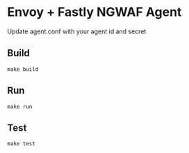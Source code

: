 # Envoy + Fastly NGWAF Agent
Update agent.conf with your agent id and secret

## Build
```
make build
```

## Run
```
make run
```

## Test
```
make test
```